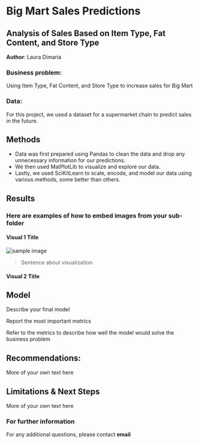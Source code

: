  # Big Mart Sales Predictions
## Analysis of Sales Based on Item Type, Fat Content, and Store Type

**Author**: Laura Dimaria

### Business problem:

Using Item Type, Fat Content, and Store Type to increase sales for Big Mart


### Data:
For this project, we used a dataset for a supermarket chain to predict sales in the future.


## Methods
- Data was first prepared using Pandas to clean the data and drop any unnecessary information for our predictions.
- We then used MatPlotLib to visualize and explore our data.
- Lastly, we used SciKitLearn to scale, encode, and model our data using various methods, some better than others.

## Results

### Here are examples of how to embed images from your sub-folder


#### Visual 1 Title
![sample image](project1_sample_image.png)

> Sentence about visualization.

#### Visual 2 Title

## Model

Describe your final model

Report the most important metrics

Refer to the metrics to describe how well the model would solve the business problem

## Recommendations:

More of your own text here


## Limitations & Next Steps

More of your own text here


### For further information


For any additional questions, please contact **email**
